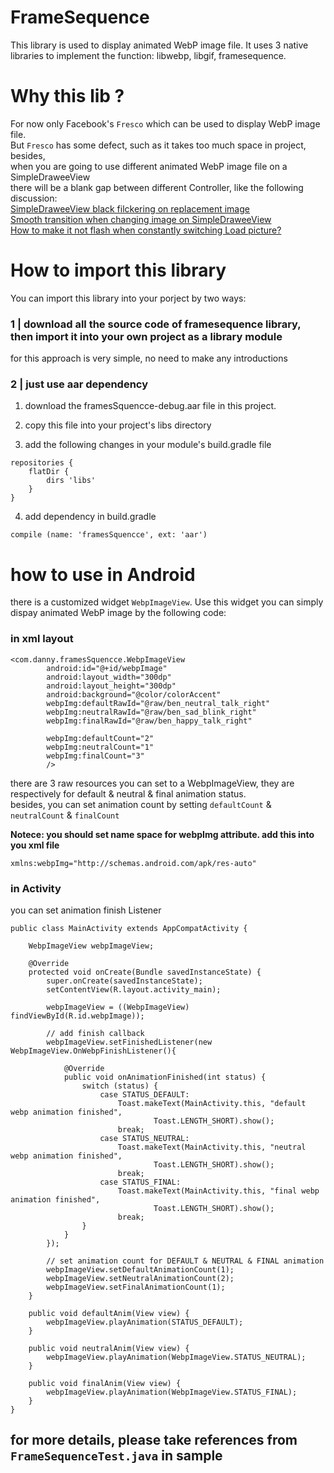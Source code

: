 # FrameSequence
This library is used to display animated WebP image file. 
It uses 3 native libraries to implement the function: libwebp, libgif, framesequence.

# Why this lib ?
For now only Facebook's `Fresco` which can be used to display WebP image file.<br>
But `Fresco` has some defect, such as it takes too much space in project, besides,<br>
when you are going to use different animated WebP image file on a SimpleDraweeView<br>
there will be a blank gap between different Controller, like the following discussion:<br>
[SimpleDraweeView black filckering on replacement image](https://github.com/facebook/fresco/issues/1468)<br>
[Smooth transition when changing image on SimpleDraweeView](https://github.com/facebook/fresco/issues/1167)<br>
[How to make it not flash when constantly switching Load picture?](https://github.com/facebook/fresco/issues/833)<br>


# How to import this library
You can import this library into your porject by two ways:

### 1 | download all the source code of framesequence library, then import it into your own project as a library module
for this approach is very simple, no need to make any introductions

### 2 | just use aar dependency
1. download the framesSquencce-debug.aar file in this project.

2. copy this file into your project's libs directory

3. add the following changes in your module's build.gradle file
```
repositories {
    flatDir {
        dirs 'libs'
    }
}
```

4. add dependency in build.gradle
```
compile (name: 'framesSquencce', ext: 'aar')
```

# how to use in Android
there is a customized widget `WebpImageView`. Use this widget you can simply dispay animated WebP image by the following code:

### in xml layout
```
<com.danny.framesSquencce.WebpImageView
        android:id="@+id/webpImage"
        android:layout_width="300dp"
        android:layout_height="300dp"
        android:background="@color/colorAccent"
        webpImg:defaultRawId="@raw/ben_neutral_talk_right"
        webpImg:neutralRawId="@raw/ben_sad_blink_right"
        webpImg:finalRawId="@raw/ben_happy_talk_right"

        webpImg:defaultCount="2"
        webpImg:neutralCount="1"
        webpImg:finalCount="3"
        />
```
there are 3 raw resources you can set to a WebpImageView, they are respectively for default & neutral & final animation status.<br>
besides, you can set animation count by setting `defaultCount` & `neutralCount` & `finalCount`

**Notece: you should set name space for webpImg attribute. add this into you xml file**
```
xmlns:webpImg="http://schemas.android.com/apk/res-auto"
```

### in Activity
you can set animation finish Listener
```
public class MainActivity extends AppCompatActivity {

    WebpImageView webpImageView;

    @Override
    protected void onCreate(Bundle savedInstanceState) {
        super.onCreate(savedInstanceState);
        setContentView(R.layout.activity_main);

        webpImageView = ((WebpImageView) findViewById(R.id.webpImage));

        // add finish callback
        webpImageView.setFinishedListener(new WebpImageView.OnWebpFinishListener(){

            @Override
            public void onAnimationFinished(int status) {
                switch (status) {
                    case STATUS_DEFAULT:
                        Toast.makeText(MainActivity.this, "default webp animation finished",
                                Toast.LENGTH_SHORT).show();
                        break;
                    case STATUS_NEUTRAL:
                        Toast.makeText(MainActivity.this, "neutral webp animation finished",
                                Toast.LENGTH_SHORT).show();
                        break;
                    case STATUS_FINAL:
                        Toast.makeText(MainActivity.this, "final webp animation finished",
                                Toast.LENGTH_SHORT).show();
                        break;
                }
            }
        });

        // set animation count for DEFAULT & NEUTRAL & FINAL animation
        webpImageView.setDefaultAnimationCount(1);
        webpImageView.setNeutralAnimationCount(2);
        webpImageView.setFinalAnimationCount(1);
    }

    public void defaultAnim(View view) {
        webpImageView.playAnimation(STATUS_DEFAULT);
    }

    public void neutralAnim(View view) {
        webpImageView.playAnimation(WebpImageView.STATUS_NEUTRAL);
    }

    public void finalAnim(View view) {
        webpImageView.playAnimation(WebpImageView.STATUS_FINAL);
    }
}
```

## for more details, please take references from `FrameSequenceTest.java` in sample
